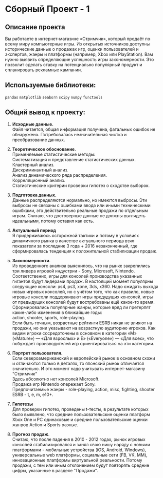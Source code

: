 # Сборный Проект - 1

## Описание проекта

Вы работаете в интернет-магазине «Стримчик», который продаёт по всему миру компьютерные игры. Из открытых источников доступны исторические данные о продажах игр, оценки пользователей и экспертов, жанры и платформы (например, Xbox или PlayStation). Вам нужно выявить определяющие успешность игры закономерности. Это позволит сделать ставку на потенциально популярный продукт и спланировать рекламные кампании.

## Используемые библиотеки:
`pandas` `matplotlib` `seaborn` `scipy` `numpy` `functools` 

## Общий вывод к проекту:

1. __Исходные данные.__<br>
Файл читается, общая информация получена, фатальных ошибок не обнаружено. Потребовалась незначительная чистка и преобразование данных.<br>
2. __Теоретическое обоснование.__<br>
Применяемые статистические методы:<br>
Систематизация и представление статистических данных.<br>
Кластерный анализ.<br>
Дискриминантный анализ.<br>
Анализ динамического ряда распределения.<br>
Корреляционный анализ.<br>
Статистические критерии проверки гипотез о сходстве выборок.<br>
3. __Подготовка данных.__<br>
Данные распределяются нормально, но имеются выбросы. Эти выбросы не связаны с ошибками ввода или иными техническими ошибками, это действительно реальные продажи по отдельным играм. Считаю, что достоверные данные не должны выглядеть идеальными, потому оставил  как есть.<br>
4. __Актуальный период__<br>
Я придерживаюсь осторожной тактики и потому в условиях динамичного рынка в качестве актуального периода взял показатели за последние 3 года + 2016 незаконченный, где сформировалась тенденция к положительной стабилизации продаж.<br>
4. __Закономерности.__<br>
Из проведенного анализа выяснилось, что на рынке закрепились три лидера игровой индустрии - Sony, Microsoft, Nintendo. Соответственно, игры для консолей производства указанных гигантов будут лидерами продаж. В настоящий момент популярны следующие консоли: ps4, ps3, xone, 3ds, x360. Надо ожидать выхода новых игровых консолей, но с учётом того, что как правило, новые игровые консоли поддерживают игры предудущих консолей, игры от предыдущих консолей будут востребованы ещё какое-то время.<br>
Сформировались популярные жанры, которые вряд ли претерпят какие-либо изменения в ближайшие годы:<br>
action, shooter, sports, role-playing.<br>
Если быть точным, возрастные рейтинги ESRB никак не влияют на продажи, но они указывают на возрастную аудиторию игроков. Как видим игроки сосредоточены в основном в категории «M» («Mature») — «Для взрослых» и E» («Everyone») — «Для всех», что побуждает производителей игр ориентироваться на эти категории.
5. __Портрет пользователя.__<br>
Если североамериканский и европейский рынок в основном схожи и отличаются только в деталях, то японский рынок отличается значительно. И это момент надо учитывать интернет-магазину "Стримчик"<br>
Здесь абсолютно нет консолей Microsoft.<br> 
Продажа игр Nintendo опережает Sony.<br> 
Предпочитаемые жанры - role-playing, action, misc, fighting, shooter<br>
ESRB - t, e, m, e10+.<br>
6. __Гипотезы__<br>
Для проверки гипотез, проведены t-тесты, в результате которых было выявлено, что средние пользовательские оценки платформ Xbox One и PC одинаковые и средние пользовательские оценки жанров Action и Sports разные.

7. __Прогноз продаж.__<br>
Считаю, что после падения в 2010 - 2012 годах, рынок игровых консолей стабилизировался и занял свою нишу наряду с новыми платформами - мобильные устройства (iOS, Android, Windows), универсальные web платформы, социальные сети (FB, VK, MM), инновационные платформы виртуальной реальности. Потому продажи, с тем или иным отклонением будут повторять средние цифры, указанные в разделе "Продажи".


